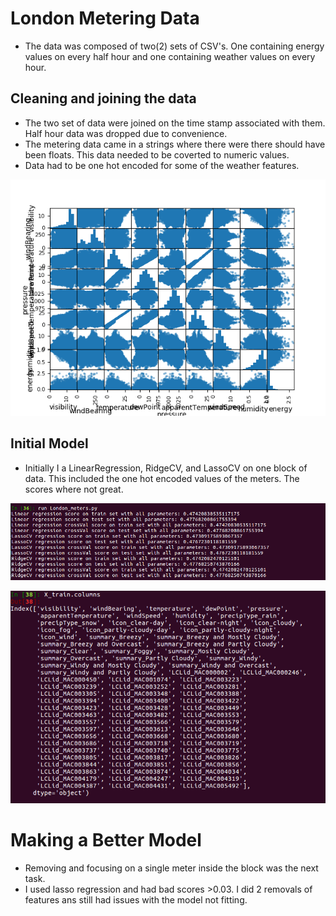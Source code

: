 # London Metering Data
  * The data was composed of two(2) sets of CSV's.  One containing energy values on every half hour and one containing weather values on every hour.  


## Cleaning and joining the data
  *  The two set of data were joined on the time stamp associated with them.  Half hour data was dropped due to convenience.  
  * The metering data came in a strings where there were there should have been floats.  This data needed to be coverted to numeric values.
  * Data had to be one hot encoded for some of the weather features.

  ![](images/Scatter_matrix_of_MAC000002.png)

## Initial Model
  * Initially I a LinearRegression, RidgeCV, and LassoCV on one block of data.  This included the one hot encoded values of the meters. The scores where not great.

![](images/Initial_reg_scores.png)

![](images/Initial_model_feats.png)


# Making a Better Model
  * Removing and focusing on a single meter inside the block was the next task.
  * I used lasso regression and had bad scores >0.03.  I did 2 removals of features ans still had issues with the model not fitting. 
